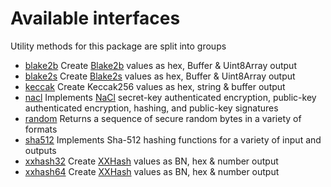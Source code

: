 # Available interfaces

Utility methods for this package are split into groups 

- [blake2b](blake2b.md) Create [Blake2b](https://blake2.net/) values as hex, Buffer & Uint8Array output
- [blake2s](blake2s.md) Create [Blake2s](https://blake2.net/) values as hex, Buffer & Uint8Array output
- [keccak](keccak.md) Create Keccak256 values as hex, string & buffer output
- [nacl](nacl.md) Implements [NaCl](http://nacl.cr.yp.to/) secret-key authenticated encryption, public-key authenticated encryption, hashing, and public-key signatures
- [random](random.md) Returns a sequence of secure random bytes in a variety of formats
- [sha512](sha512.md) Implements Sha-512 hashing functions for a variety of input and outputs
- [xxhash32](xxhash32.md) Create [XXHash](http://cyan4973.github.io/xxHash/) values as BN, hex & number output
- [xxhash64](xxhash64.md) Create [XXHash](http://cyan4973.github.io/xxHash/) values as BN, hex & number output

